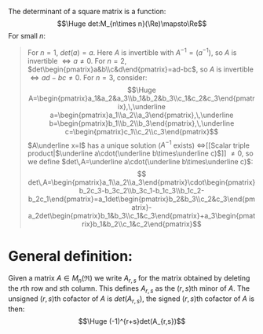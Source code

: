
The determinant of a square matrix is a function:
$$\Huge det:M_{n\times n}(\Re)\mapsto\Re$$
For small $n$:
>For $n=1$, $det(a)=a$. Here $A$ is invertible with $A^{-1}=(a^{-1})$, so $A$ is invertible $\iff a\neq 0$.
>For $n=2$, $det\begin{pmatrix}a&b\\c&d\end{pmatrix}=ad-bc$, so $A$ is invertible $\iff ad-bc\neq 0$.
>For $n=3$, consider:$$\Huge A=\begin{pmatrix}a_1&a_2&a_3\\b_1&b_2&b_3\\c_1&c_2&c_3\end{pmatrix},\,\underline a=\begin{pmatrix}a_1\\a_2\\a_3\end{pmatrix},\,\underline b=\begin{pmatrix}b_1\\b_2\\b_3\end{pmatrix},\,\underline c=\begin{pmatrix}c_1\\c_2\\c_3\end{pmatrix}$$
>$A\underline x=l$ has a unique solution ($A^{-1}$ exists) $\iff$[[Scalar triple product|$\underline a\cdot(\underline b\times\underline c)$]] $\neq 0$, so we define $det\,A=\underline a\cdot(\underline b\times\underline c)$:$$ det\,A=\begin{pmatrix}a_1\\a_2\\a_3\end{pmatrix}\cdot\begin{pmatrix}b_2c_3-b_3c_2\\b_3c_1-b_1c_3\\b_1c_2-b_2c_1\end{pmatrix}=a_1det\begin{pmatrix}b_2&b_3\\c_2&c_3\end{pmatrix}-a_2det\begin{pmatrix}b_1&b_3\\c_1&c_3\end{pmatrix}+a_3\begin{pmatrix}b_1&b_2\\c_1&c_2\end{pmatrix}$$
>

# General definition:

Given a matrix $A\in M_{n}(\Re)$ we write $A_{r,s}$ for the matrix obtained by deleting the $r$th row and $s$th column. This defines $A_{r,s}$ as the $(r,s)$th minor of $A$. The unsigned $(r,s)$th cofactor of $A$ is $det(A_{r,s})$, the signed $(r,s)$th cofactor of $A$ is then:
$$\Huge (-1)^{r+s}det(A_{r,s})$$

